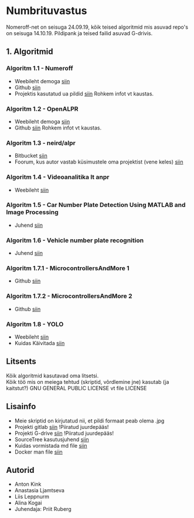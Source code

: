 # Numbrituvastus

Nomeroff-net on seisuga 24.09.19, kõik teised algoritmid mis asuvad repo's on seisuga 14.10.19.
Pildipank ja teised failid asuvad G-drivis.

## 1. Algoritmid

### Algoritm 1.1 - Numeroff
- Weebileht demoga [siin](https://nomeroff.net.ua/onlinedemo.html)
- Github [siin](https://github.com/ria-com/nomeroff-net)
- Projektis kasutatud ua pildid [siin](https://nomeroff.net.ua/examples/autos/ua/)
Rohkem infot vt kaustas.

### Algoritm 1.2 - OpenALPR
- Weebileht demoga [siin](http://www.openalpr.com/cloud-api.html)
- Github [siin](http://www.openalpr.com/cloud-api.html)
Rohkem infot vt kaustas.

### Algoritm 1.3 - neird/alpr
- Bitbucket [siin](https://bitbucket.org/neird/alpr/src/master/)
- Foorum, kus autor vastab küsimustele oma projektist (vene keles) [siin](https://www.linux.org.ru/forum/talks/12957359)

### Algoritm 1.4 - Videoanalitika lt anpr
- Weebileht [siin](https://www.videoanalitika.lt/en/index.php)

### Algoritm 1.5 - Car Number Plate Detection Using MATLAB and Image Processing
- Juhend [siin](https://circuitdigest.com/tutorial/vehicle-number-plate-detection-using-matlab-and-image-processing)

### Algoritm 1.6 - Vehicle number plate recognition
- Juhend [siin](https://www.mathworks.com/matlabcentral/fileexchange/40426-vehicle-number-plate-recognition)

### Algoritm 1.7.1 - MicrocontrollersAndMore 1
- Github [siin](https://github.com/MicrocontrollersAndMore/OpenCV_3_License_Plate_Recognition_Python)

### Algoritm 1.7.2 - MicrocontrollersAndMore 2
- Github [siin](https://github.com/MicrocontrollersAndMore/OpenCV_3_License_Plate_Recognition_Cpp)

### Algoritm 1.8 - YOLO
- Weebileht [siin](https://pjreddie.com/darknet/yolo/)
- Kuidas Käivitada [siin](https://towardsdatascience.com/automatic-license-plate-detection-recognition-using-deep-learning-624def07eaaf) 

## Litsents
Kõik algoritmid kasutavad oma litsetsi.  
Kõik töö mis on meiega tehtud (skriptid, võrdlemine jne) kasutab (ja kaitstut?) GNU GENERAL PUBLIC LICENSE vt file LICENSE

## Lisainfo
- Meie skriptid on kirjutatud nii, et pildi formaat peab olema .jpg
- Projekti gitlab [siin](https://gitlab.pld.ttu.ee/arvutisysteemid-projekt/numbrituvastus.git) !Piiratud juurdepääs!
- Projekti G-drive [siin](https://drive.google.com/drive/u/1/folders/1hpB_OXlz7nWWZzV7xKXvbAIaGt3tyXjd) !Piiratud juurdepääs!
- SourceTree kasutusjuhend [siin](https://confluence.atlassian.com/sourcetreekb/commit-push-and-pull-a-repository-on-sourcetree-785616067.html)
- Kuidas vormistada md file [siin](https://help.github.com/en/articles/basic-writing-and-formatting-syntax#links)
- Docker man file [siin](https://docs.docker.com/engine/reference/commandline/stop/)

## Autorid
- Anton Kink
- Anastasia Ljamtseva
- Liis Leppnurm
- Alina Kogai
- Juhendaja: Priit Ruberg
